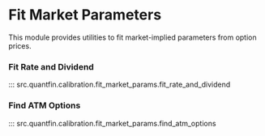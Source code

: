 # Fit Market Parameters

This module provides utilities to fit market-implied parameters from option prices.

### Fit Rate and Dividend

::: src.quantfin.calibration.fit_market_params.fit_rate_and_dividend

### Find ATM Options

::: src.quantfin.calibration.fit_market_params.find_atm_options